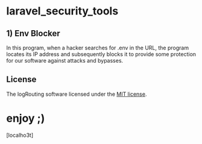 # laravel_security_tools

## 1) Env Blocker

In this program, when a hacker searches for .env in the URL, the program locates its IP address and subsequently blocks it to provide some protection for our software against attacks and bypasses.

## License

The logRouting software licensed under the [MIT license](https://opensource.org/licenses/MIT).

# enjoy ;)

[localho3t]
